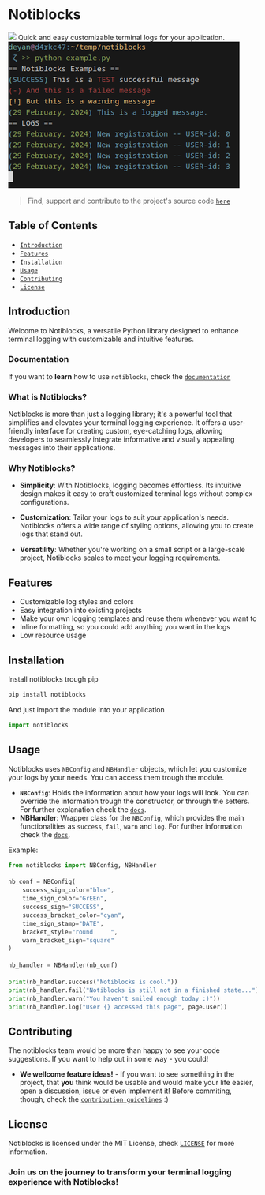 # Notiblocks
<img src="https://img.shields.io/pypi/dm/notiblocks?style=for-the-badge&logo=python&logoColor=blue&label=notiblocks&labelColor=white&color=green&link=https%3A%2F%2Fpypi.org%2Fproject%2Fnotiblocks%2F"/>
Quick and easy customizable terminal logs for your application.

<img src="docs/pics/usage_example.png" />

> Find, support and contribute to the project's source code [`here`](https://github.com/notiblocks/notiblocks) 

## Table of Contents

- [`Introduction`](#introduction)
- [`Features`](#features)
- [`Installation`](#installation)
- [`Usage`](#usage)
- [`Contributing`](#contributing)
- [`License`](#license)

## Introduction

Welcome to Notiblocks, a versatile Python library designed to enhance terminal logging with customizable and intuitive features.


### Documentation
If you want to **learn** how to use `notiblocks`, check the [`documentation`](https://app.gitbook.com/o/4FBvhI5UXLbq0HL9OCTS/s/z6b70RGC8WhxZqoCAV0k/)
### What is Notiblocks?

Notiblocks is more than just a logging library; it's a powerful tool that simplifies and elevates your terminal logging experience. It offers a user-friendly interface for creating custom, eye-catching logs, allowing developers to seamlessly integrate informative and visually appealing messages into their applications.

### Why Notiblocks?

- **Simplicity**: With Notiblocks, logging becomes effortless. Its intuitive design makes it easy to craft customized terminal logs without complex configurations.
  
- **Customization**: Tailor your logs to suit your application's needs. Notiblocks offers a wide range of styling options, allowing you to create logs that stand out.

- **Versatility**: Whether you're working on a small script or a large-scale project, Notiblocks scales to meet your logging requirements.

## Features

- Customizable log styles and colors
- Easy integration into existing projects
- Make your own logging templates and reuse them whenever you want to
- Inline formatting, so you could add anything you want in the logs
- Low resource usage

## Installation

Install notiblocks trough pip

```bash
pip install notiblocks
```

And just import the module into your application

```python
import notiblocks
```

## Usage
Notiblocks uses `NBConfig` and `NBHandler` objects, which let you customize your logs by your needs. You can access them trough the module.

* **`NBConfig`**: Holds the information about how your logs will look. You can override the information trough the constructor, or through the setters. For further explanation check the [`docs`](/docs/documented/nbconfig.md).
* **NBHandler**: Wrapper class for the `NBConfig`, which provides the main functionalities as `success`, `fail`, `warn` and `log`. For further information check the [`docs`](/docs/documented/nbhandler.md).

Example:
```python
from notiblocks import NBConfig, NBHandler
    
nb_conf = NBConfig(
    success_sign_color="blue",
    time_sign_color="GrEEn",
    success_sign="SUCCESS",
    success_bracket_color="cyan",
    time_sign_stamp="DATE",
    bracket_style="round     ",
    warn_bracket_sign="square"
)

nb_handler = NBHandler(nb_conf)

print(nb_handler.success("Notiblocks is cool."))
print(nb_handler.fail("Notiblocks is still not in a finished state..."))
print(nb_handler.warn("You haven't smiled enough today :)"))
print(nb_handler.log("User {} accessed this page", page.user))
```

## Contributing
The notiblocks team would be more than happy to see your code suggestions. If you want to help out in some way - you could!
* **We wellcome feature ideas!** - If you want to see something in the project, that **you** think would be usable and would make your life easier, open a discussion, issue or even implement it! Before commiting, though, check the [`contribution guidelines`](/CONTRIBUTING.md) :)

## License
Notiblocks is licensed under the MIT License, check [`LICENSE`](/LICENSE) for more information.

### Join us on the journey to transform your terminal logging experience with Notiblocks!
